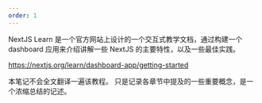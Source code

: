 ```yaml
---
order: 1
---
```


NextJS Learn 是一个官方网站上设计的一个交互式教学文档，通过构建一个 dashboard 应用来介绍讲解一些 NextJS 的主要特性，以及一些最佳实践。

https://nextjs.org/learn/dashboard-app/getting-started

本笔记不会全文翻译一遍该教程。 只是记录各章节中提及的一些重要概念，是一个浓缩总结的记述。
